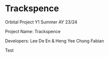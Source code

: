 # Trackspence

Orbital Project Y1 Summer AY 23/24

Project Name: Trackspence

Developers: Lee De En & Heng Yee Chong Fabian

Test
